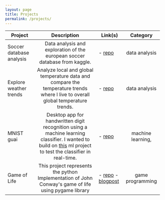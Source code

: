 ```yaml
---
layout: page
title: Projects
permalink: /projects/
---
```



| Project                  	|                                                                                                                              Description                                                                                                                              	| Link(s)                                                                                                                                                      	|      Category      	|
|--------------------------	|:---------------------------------------------------------------------------------------------------------------------------------------------------------------------------------------------------------------------------------------------------------------------:	|--------------------------------------------------------------------------------------------------------------------------------------------------------------	|:------------------:	|
| Soccer database analysis 	| Data analysis and exploration of the european soccer database from kaggle.                                                                                                                                                                                            	| - [repo](https://github.com/Zowlex/Data-Analyst-ND/tree/master/Project2)                                                                                     	| data analysis      	|
| Explore weather trends   	| Analyze local and global temperature data and compare the temperature trends where I live to  overall global temperature trends.                                                                                                                                      	| - [repo](https://github.com/Zowlex/Data-Analyst-ND/tree/master/Project1)                                                                                     	| data analysis      	|
| MNIST guai               	| Desktop app for handwritten digit recognition using a machine learning classifier. I wanted to  build on [this](https://github.com/Zowlex/100DaysofMLCode/blob/master/End-to-end%20ML%20project/Classification.ipynb) ml project to test the classifier in real-time. 	| - [repo](https://github.com/Zowlex/Python-projects/tree/master/mnist_guai)                                                                                   	| machine learning,  	|
| Game of Life             	| This project represents the python Implementation of John Conway's game of life using  pygame library                                                                                                                                                                 	| - [repo](https://github.com/Zowlex/Python-projects/tree/master/gameoflife) - [blogpost](http://fareslassoued.ml/Blog/programming/2020/03/21/gameoflife.html) 	| game programming   	|
